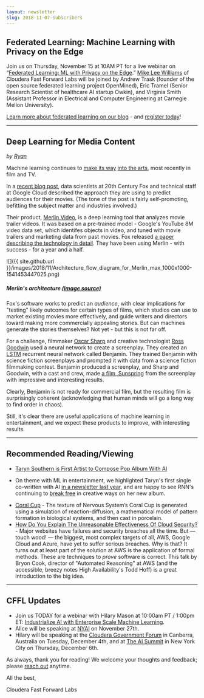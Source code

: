 ```yaml
---
layout: newsletter
slug: 2018-11-07-subscribers
---
```


## Federated Learning: Machine Learning with Privacy on the Edge

Join us on Thursday, November 15 at 10AM PT for a live webinar on “[Federated Learning: ML with Privacy on the Edge](https://blog.fastforwardlabs.com/2018/10/29/federated-learning-machine-learning-with-privacy-on-the-edge.html).”  [Mike Lee Williams](https://twitter.com/mikepqr) of Cloudera Fast Forward Labs will be joined by Andrew Trask (founder of the open source federated learning project OpenMined), Eric Tramel (Senior Research Scientist of healthcare AI startup Owkin), and Virginia Smith (Assistant Professor in Electrical and Computer Engineering at Carnegie Mellon University).

[Learn more about federated learning on our blog](https://blog.fastforwardlabs.com/2018/10/29/federated-learning-machine-learning-with-privacy-on-the-edge.html) - and [register today](https://www.cloudera.com/more/events/webinars/federated_learning.html?src=FFL)!

---

## Deep Learning for Media Content

_by [Ryan](https://twitter.com/jqpubliq)_

Machine learning continues to [make its way](STYLE_TRANSFER_LINK) [into the arts](GENERATIVE_NETWORK_LINK), most recently in film and TV.

In a [recent blog post](https://cloud.google.com/blog/products/ai-machine-learning/how-20th-century-fox-uses-ml-to-predict-a-movie-audience), data scientists at 20th Century Fox and technical staff at Google Cloud described the approach they are using to predict audiences for their movies. (The tone of the post is fairly self-promoting, befitting the subject matter and industries involved.)

Their product, [Merlin Video](https://datastudio.google.com/u/0/reporting/1Ss64x1ocKeeDdTcMVX3l4iQcr8gp9w-W/page/Hg2V), is a deep learning tool that analyzes movie trailer videos. It was based on a pre-trained model - Google's YouTube 8M video data set, which identifes objects in video, and tuned with movie trailers and marketing data from past movies. Fox released [a paper describing the technology in detail](https://arxiv.org/abs/1810.08189). They have been using Merlin - with success - for a year and a half.

![]({{ site.github.url }}/images/2018/11/Architecture_flow_diagram_for_Merlin_max_1000x1000-1541453447025.png)
##### Merlin's architecture [(image source)](https://cloud.google.com/blog/products/ai-machine-learning/how-20th-century-fox-uses-ml-to-predict-a-movie-audience)

Fox's software works to predict an *audience*, with clear implications for "testing" likely outcomes for certain types of films, which studios can use to market existing movies more effectively, and guide writers and directors toward making more commercially appealing stories. But can machines generate the stories themselves? Not yet - but this is not far off.

For a challenge, filmmaker [Oscar Sharp](http://www.thereforefilms.com/oscar-sharp.html) and creative technologist [Ross Goodwin](https://rossgoodwin.com/) used a neural network to create a screenplay. They created an [LSTM](https://en.wikipedia.org/wiki/Long_short-term_memory) recurrent neural network called Benjamin. They trained Benjamin with science fiction screenplays and prompted it with data from a science fiction filmmaking contest. Benjamin produced a screenplay, and Sharp and Goodwin, with a cast and crew, made [a film, Sunspring](https://www.youtube.com/watch?v=LY7x2Ihqjmc) from the screenplay with impressive and interesting results.

Clearly, Benjamin is not ready for commercial film, but the resulting film is surprisingly coherent (acknowledging that human minds will go a long way to find order in chaos).

Still, it's clear there are useful applications of machine learning in entertainment, and we expect these products to improve, with interesting results.

---

## Recommended Reading/Viewing

* [Taryn Southern is First Artist to Compose Pop Album With AI](https://www.prweb.com/releases/taryn_southern_is_first_artist_to_compose_pop_album_with_ai/prweb15792349.htm)
- On theme with ML in entertainment, we highlighted Taryn's first single co-written with AI [in a newsletter last year](https://blog.fastforwardlabs.com/newsletters/2017-09-28-subscribers), and are happy to see RNN's continuing to [break free](https://www.youtube.com/watch?v=XUs6CznN8pw) in creative ways on her new album.
* [Coral Cup](https://n-e-r-v-o-u-s.com/blog/?p=8222) - The texture of Nervous System’s Coral Cup is generated using a simulation of reaction-diffusion, a mathematical model of pattern formation in biological systems, and then cast in porcelain.
* [How Do You Explain The Unreasonable Effectiveness Of Cloud Security?](http://highscalability.com/blog/2018/9/19/how-do-you-explain-the-unreasonable-effectiveness-of-cloud-s.html) - Major websites have failures and security breaches all the time. But — touch wood! — the biggest, most complex targets of all, AWS, Google Cloud and Azure, have yet to suffer serious breaches. Why is that? It turns out at least part of the solution at AWS is the application of formal methods. These are techniques to _prove_ software is correct. This talk by Bryon Cook, director of "Automated Reasoning" at AWS (and the accessible, breezy notes High Availability's Todd Hoff) is a great introduction to the big idea.

---

## CFFL Updates

* Join us TODAY for a webinar with Hilary Mason at 10:00am PT / 1:00pm ET: [Industrialize AI with Enterprise 
Scale Machine Learning](https://www.cloudera.com/more/events/webinars/industrialize_ai.html?src=FFL).
* Alice will be speaking at [NYAI](https://www.nyai.co/) on November 27th.
* Hilary will be speaking at the [Cloudera Government Forum](https://events.publicsectornetwork.co/events/cloudera-government-forum-2018/) in Canberra, Australia on Tuesday, December 4th, and at [The AI Summit](https://theaisummit.com/newyork/) in New York City on Thursday, December 6th.

As always, thank you for reading!  We welcome your thoughts and feedback; please [reach out](mailto:cffl@cloudera.com) anytime.

All the best,

Cloudera Fast Forward Labs
